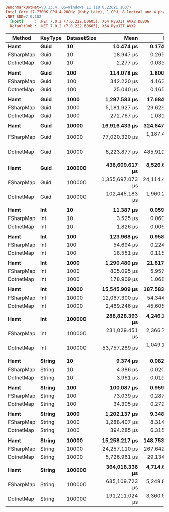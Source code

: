 ``` ini

BenchmarkDotNet=v0.13.4, OS=Windows 11 (10.0.22621.1037)
Intel Core i7-7700K CPU 4.20GHz (Kaby Lake), 1 CPU, 8 logical and 4 physical cores
.NET SDK=7.0.102
  [Host]     : .NET 7.0.2 (7.0.222.60605), X64 RyuJIT AVX2 DEBUG
  DefaultJob : .NET 7.0.2 (7.0.222.60605), X64 RyuJIT AVX2


```
|    Method | KeyType | DatasetSize |             Mean |          Error |         StdDev | Ratio | RatioSD | CacheMisses/Op | BranchInstructions/Op |        Gen0 |    Allocated |  Alloc Ratio |
|---------- |-------- |------------ |-----------------:|---------------:|---------------:|------:|--------:|---------------:|----------------------:|------------:|-------------:|-------------:|
|      **Hamt** |    **Guid** |          **10** |        **10.474 μs** |      **0.1746 μs** |      **0.1363 μs** |  **4.60** |    **0.09** |            **312** |                **24,785** |      **2.8992** |      **12184 B** |        **66.22** |
| FSharpMap |    Guid |          10 |        18.947 μs |      0.2656 μs |      0.2485 μs |  8.32 |    0.15 |            492 |                41,132 |      4.6692 |      19640 B |       106.74 |
| DotnetMap |    Guid |          10 |         2.277 μs |      0.0338 μs |      0.0282 μs |  1.00 |    0.00 |              9 |                 4,776 |      0.0420 |        184 B |         1.00 |
|           |         |             |                  |                |                |       |         |                |                       |             |              |              |
|      **Hamt** |    **Guid** |         **100** |       **114.078 μs** |      **1.8003 μs** |      **4.1724 μs** |  **4.60** |    **0.30** |          **3,353** |               **276,464** |     **28.6865** |     **120184 B** |       **653.17** |
| FSharpMap |    Guid |         100 |       342.220 μs |      4.1631 μs |      3.8942 μs | 13.67 |    0.17 |          9,139 |               765,507 |     91.7969 |     384632 B |     2,090.39 |
| DotnetMap |    Guid |         100 |        25.040 μs |      0.1657 μs |      0.1469 μs |  1.00 |    0.00 |             47 |                47,300 |      0.0305 |        184 B |         1.00 |
|           |         |             |                  |                |                |       |         |                |                       |             |              |              |
|      **Hamt** |    **Guid** |        **1000** |     **1,297.583 μs** |     **17.6844 μs** |     **16.5420 μs** |  **4.76** |    **0.06** |         **32,394** |             **2,964,363** |    **285.1563** |    **1200185 B** |     **6,522.74** |
| FSharpMap |    Guid |        1000 |     5,181.927 μs |     29.6295 μs |     26.2658 μs | 18.99 |    0.12 |        137,188 |            11,716,275 |   1437.5000 |    6012476 B |    32,676.50 |
| DotnetMap |    Guid |        1000 |       272.767 μs |      1.0313 μs |      0.8611 μs |  1.00 |    0.00 |            600 |               470,493 |           - |        184 B |         1.00 |
|           |         |             |                  |                |                |       |         |                |                       |             |              |              |
|      **Hamt** |    **Guid** |       **10000** |    **16,916.433 μs** |    **324.6472 μs** |    **287.7913 μs** |  **2.68** |    **1.05** |        **503,834** |            **32,072,499** |   **2843.7500** |   **12000200 B** |    **64,517.20** |
| FSharpMap |    Guid |       10000 |    77,020.320 μs |  1,187.4225 μs |  1,110.7157 μs | 12.06 |    4.49 |      2,607,045 |           157,695,844 |  19428.5714 |   81620288 B |   438,818.75 |
| DotnetMap |    Guid |       10000 |     6,223.877 μs |    485.9190 μs |  1,432.7431 μs |  1.00 |    0.00 |        167,320 |             4,764,544 |           - |        186 B |         1.00 |
|           |         |             |                  |                |                |       |         |                |                       |             |              |              |
|      **Hamt** |    **Guid** |      **100000** |   **438,609.617 μs** |  **8,526.6333 μs** | **11,087.0318 μs** |  **4.28** |    **0.15** |     **21,102,592** |           **359,511,381** |  **28000.0000** |  **120000688 B** |   **387,098.99** |
| FSharpMap |    Guid |      100000 | 1,355,697.073 μs | 24,114.4724 μs | 22,556.6924 μs | 13.25 |    0.36 |     57,565,184 |         1,987,733,094 | 247000.0000 | 1033872816 B | 3,335,073.60 |
| DotnetMap |    Guid |      100000 |   102,445.183 μs |  1,960.2216 μs |  2,479.0527 μs |  1.00 |    0.00 |      4,726,739 |            49,206,138 |           - |        310 B |         1.00 |
|           |         |             |                  |                |                |       |         |                |                       |             |              |              |
|      **Hamt** |     **Int** |          **10** |        **11.387 μs** |      **0.0599 μs** |      **0.0531 μs** |  **6.24** |    **0.03** |            **208** |                **30,347** |      **2.3346** |       **9784 B** |        **53.17** |
| FSharpMap |     Int |          10 |         3.525 μs |      0.0605 μs |      0.0566 μs |  1.93 |    0.03 |              9 |                 7,613 |      0.0420 |        184 B |         1.00 |
| DotnetMap |     Int |          10 |         1.826 μs |      0.0065 μs |      0.0058 μs |  1.00 |    0.00 |              7 |                 4,644 |      0.0439 |        184 B |         1.00 |
|           |         |             |                  |                |                |       |         |                |                       |             |              |              |
|      **Hamt** |     **Int** |         **100** |       **123.968 μs** |      **0.9589 μs** |      **0.8970 μs** |  **6.68** |    **0.06** |          **2,161** |               **330,817** |     **22.9492** |      **96184 B** |       **522.74** |
| FSharpMap |     Int |         100 |        54.694 μs |      0.2245 μs |      0.1874 μs |  2.95 |    0.02 |             55 |               105,341 |           - |        184 B |         1.00 |
| DotnetMap |     Int |         100 |        18.551 μs |      0.1159 μs |      0.1084 μs |  1.00 |    0.00 |             24 |                45,341 |      0.0305 |        184 B |         1.00 |
|           |         |             |                  |                |                |       |         |                |                       |             |              |              |
|      **Hamt** |     **Int** |        **1000** |     **1,290.480 μs** |     **21.8176 μs** |     **20.4082 μs** |  **7.25** |    **0.13** |         **22,892** |             **3,367,575** |    **228.5156** |     **960185 B** |     **5,218.40** |
| FSharpMap |     Int |        1000 |       805.095 μs |      5.9574 μs |      5.2810 μs |  4.50 |    0.03 |            937 |             1,467,840 |           - |        184 B |         1.00 |
| DotnetMap |     Int |        1000 |       178.909 μs |      1.0684 μs |      0.8341 μs |  1.00 |    0.00 |            202 |               452,198 |           - |        184 B |         1.00 |
|           |         |             |                  |                |                |       |         |                |                       |             |              |              |
|      **Hamt** |     **Int** |       **10000** |    **15,545.909 μs** |    **187.5834 μs** |    **156.6407 μs** |  **6.25** |    **0.14** |        **306,577** |            **37,402,351** |   **2281.2500** |    **9600200 B** |    **51,613.98** |
| FSharpMap |     Int |       10000 |    12,067.300 μs |     54.3447 μs |     45.3803 μs |  4.85 |    0.09 |         46,434 |            19,004,279 |           - |        192 B |         1.03 |
| DotnetMap |     Int |       10000 |     2,489.246 μs |     45.6056 μs |     57.6764 μs |  1.00 |    0.00 |         11,051 |             4,530,022 |           - |        186 B |         1.00 |
|           |         |             |                  |                |                |       |         |                |                       |             |              |              |
|      **Hamt** |     **Int** |      **100000** |   **288,828.393 μs** |  **4,246.1581 μs** |  **3,971.8589 μs** |  **5.36** |    **0.17** |      **9,370,624** |           **404,393,529** |  **22500.0000** |   **96000436 B** |   **365,020.67** |
| FSharpMap |     Int |      100000 |   231,029.451 μs |  2,366.7885 μs |  2,213.8954 μs |  4.29 |    0.12 |      3,635,610 |           232,725,618 |           - |        352 B |         1.34 |
| DotnetMap |     Int |      100000 |    53,757.289 μs |  1,049.1591 μs |  1,288.4615 μs |  1.00 |    0.00 |      1,958,191 |            46,182,364 |           - |        263 B |         1.00 |
|           |         |             |                  |                |                |       |         |                |                       |             |              |              |
|      **Hamt** |  **String** |          **10** |         **9.374 μs** |      **0.0823 μs** |      **0.0770 μs** |  **2.37** |    **0.02** |             **79** |                **21,416** |      **0.6104** |       **2584 B** |        **14.04** |
| FSharpMap |  String |          10 |         4.386 μs |      0.0202 μs |      0.0189 μs |  1.11 |    0.01 |              9 |                10,015 |      0.0381 |        184 B |         1.00 |
| DotnetMap |  String |          10 |         3.961 μs |      0.0191 μs |      0.0170 μs |  1.00 |    0.00 |              9 |                 7,658 |      0.0381 |        184 B |         1.00 |
|           |         |             |                  |                |                |       |         |                |                       |             |              |              |
|      **Hamt** |  **String** |         **100** |       **100.087 μs** |      **0.9591 μs** |      **0.8503 μs** |  **2.92** |    **0.03** |            **754** |               **242,628** |      **5.7373** |      **24184 B** |       **131.43** |
| FSharpMap |  String |         100 |        73.039 μs |      0.2877 μs |      0.2403 μs |  2.13 |    0.02 |             75 |               166,894 |           - |        184 B |         1.00 |
| DotnetMap |  String |         100 |        34.305 μs |      0.2726 μs |      0.2550 μs |  1.00 |    0.00 |             39 |                74,592 |           - |        184 B |         1.00 |
|           |         |             |                  |                |                |       |         |                |                       |             |              |              |
|      **Hamt** |  **String** |        **1000** |     **1,202.137 μs** |      **9.3488 μs** |      **8.7449 μs** |  **3.05** |    **0.04** |          **8,555** |             **2,642,957** |     **56.6406** |     **240185 B** |     **1,305.35** |
| FSharpMap |  String |        1000 |     1,288.407 μs |      8.3148 μs |      6.9432 μs |  3.27 |    0.04 |          1,967 |             2,465,604 |           - |        185 B |         1.01 |
| DotnetMap |  String |        1000 |       394.285 μs |      6.3150 μs |      5.2733 μs |  1.00 |    0.00 |            722 |               744,623 |           - |        184 B |         1.00 |
|           |         |             |                  |                |                |       |         |                |                       |             |              |              |
|      **Hamt** |  **String** |       **10000** |    **15,258.217 μs** |    **148.7535 μs** |    **131.8661 μs** |  **2.67** |    **0.02** |        **225,084** |            **28,602,641** |    **562.5000** |    **2400192 B** |    **12,766.98** |
| FSharpMap |  String |       10000 |    24,257.110 μs |    267.6426 μs |    237.2582 μs |  4.23 |    0.04 |        355,149 |            33,521,254 |           - |        200 B |         1.06 |
| DotnetMap |  String |       10000 |     5,726.961 μs |     29.1349 μs |     24.3290 μs |  1.00 |    0.00 |         38,783 |             7,480,841 |           - |        188 B |         1.00 |
|           |         |             |                  |                |                |       |         |                |                       |             |              |              |
|      **Hamt** |  **String** |      **100000** |   **364,018.336 μs** |  **4,714.6370 μs** |  **4,179.4029 μs** |  **1.90** |    **0.03** |     **23,819,605** |           **319,007,403** |   **5000.0000** |   **24002760 B** |    **68,189.66** |
| FSharpMap |  String |      100000 |   685,109.723 μs |  5,249.8109 μs |  4,383.8299 μs |  3.59 |    0.06 |     59,926,665 |           437,125,120 |           - |        688 B |         1.95 |
| DotnetMap |  String |      100000 |   191,211.024 μs |  3,360.5349 μs |  2,979.0267 μs |  1.00 |    0.00 |     14,141,486 |            78,024,249 |           - |        352 B |         1.00 |
